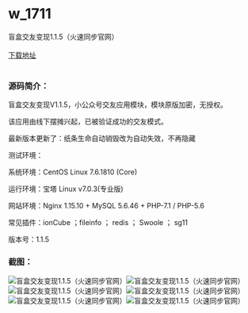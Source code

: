 # w_1711
盲盒交友变现1.1.5（火速同步官网）
<br/></br>
[下载地址](https://www.uuid2.com/1711.html "下载地址")
<br/></br>
<h3>源码简介：</h3>
<p>盲盒交友变现V1.1.5，小公众号交友应用模块，模块原版加密，无授权。<p>
<p>该应用由线下摆摊兴起，已被验证成功的交友模式。 <p>
<p>最新版本更新了：纸条生命自动销毁改为自动失效，不再隐藏<p>
<p>测试环境：<p>
<p>系统环境：CentOS Linux 7.6.1810 (Core)<p>
<p>运行环境：宝塔 Linux v7.0.3(专业版)<p>
<p>网站环境：Nginx 1.15.10 + MySQL 5.6.46 + PHP-7.1 / PHP-5.6<p>
<p>常见插件：ionCube ；fileinfo ； redis ； Swoole ； sg11<p>
<p>版本号：1.1.5<p>
<h3>截图：</h3>
<img src="https://www.uuid2.com/wp-content/uploads/img/202110/0f924a4259.png" alt="盲盒交友变现1.1.5（火速同步官网）"><img src="https://www.uuid2.com/wp-content/uploads/img/202110/0f924a4989.png" alt="盲盒交友变现1.1.5（火速同步官网）"><img src="https://www.uuid2.com/wp-content/uploads/img/202110/cb89399739.png" alt="盲盒交友变现1.1.5（火速同步官网）"><img src="https://www.uuid2.com/wp-content/uploads/img/202110/f3291f6575.png" alt="盲盒交友变现1.1.5（火速同步官网）"><img src="https://www.uuid2.com/wp-content/uploads/img/202110/a543169589.png" alt="盲盒交友变现1.1.5（火速同步官网）"><img src="https://www.uuid2.com/wp-content/uploads/img/202110/6a9319c599.png" alt="盲盒交友变现1.1.5（火速同步官网）">
